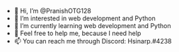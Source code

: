 - 👋 Hi, I’m @PranishOTG128
- 👀 I’m interested in web development and Python
- 🌱 I’m currently learning web development and Python
- 💞️ Feel free to help me, because I need help
- 📫 You can reach me through Discord: Hsinarp.#4238

<!---
PranishOTG128/PranishOTG128 is a ✨ special ✨ repository because its `README.md` (this file) appears on your GitHub profile.
You can click the Preview link to take a look at your changes.
--->

